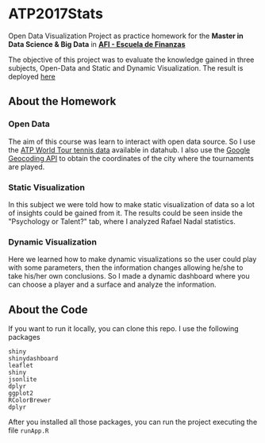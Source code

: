 # ATP2017Stats
Open Data Visualization Project as practice homework for the **Master in Data Science &amp; Big Data** in **[AFI - Escuela de Finanzas](https://www.afiescueladefinanzas.es/)**

The objective of this project was to evaluate the knowledge gained in three subjects, Open-Data and Static and Dynamic Visualization. The result is deployed [here](https://santiagomaldonado.shinyapps.io/shinyapp/)

## About the Homework
### Open Data
The aim of this course was learn to interact with open data source. So I use the [ATP World Tour tennis data](https://datahub.io/sports-data/atp-world-tour-tennis-data) available in datahub. I also use the [Google Geocoding API](https://developers.google.com/maps/documentation/geocoding/start) to obtain the coordinates of the city where the tournaments are played.

### Static Visualization
In this subject we were told how to make static visualization of data so a lot of insights could be gained from it. The results could be seen inside the "Psychology or Talent?" tab, where I analyzed Rafael Nadal statistics.

### Dynamic Visualization
Here we learned how to make dynamic visualizations so the user could play with some parameters, then the information changes allowing he/she to take his/her own conclusions. So I made a dynamic dashboard where you can choose a player and a surface and analyze the information.


## About the Code

If you want to run it locally, you can clone this repo. I use the following packages
```
shiny
shinydashboard
leaflet
shiny
jsonlite
dplyr
ggplot2
RColorBrewer
dplyr
```
After you installed all those packages, you can run the project executing the file `runApp.R`


